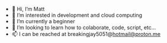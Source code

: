 - 👋 Hi, I’m Matt
- 👀 I’m interested in development and cloud computing
- 🌱 I’m currently a beginner 
- 💞️ I’m looking to learn how to colaborate, code, script, etc...
- 📫 I can be reached at breakingjay5051@hotmail@proton.me

<!---
breakingjay5051/breakingjay5051 is a ✨ special ✨ repository because its `README.md` (this file) appears on your GitHub profile.
You can click the Preview link to take a look at your changes.
--->
